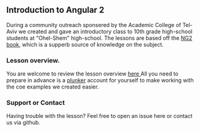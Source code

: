 ## Introduction to Angular 2

During a community outreach sponsered by the Academic College of Tel-Aviv we created and gave an introductory class to 10th grade high-school students at "Ohel-Shem" high-school.
The lessons are based off the [NG2 book](https://www.ng-book.com/2/), which is a supperb source of knowledge on the subject.

### Lesson overview.

You are welcome to review the lesson overview [here ](http://www3.mta.ac.il/~amirk/edu/wiki/index.php/Intro_to_Angular2)
All you need to prepare in advance is a [plunker](https://plnkr.co/) account for yourself to make working with the coe examples we created easier.

### Support or Contact

Having trouble with the lesson? Feel free to open an issue here or contact us via github.
